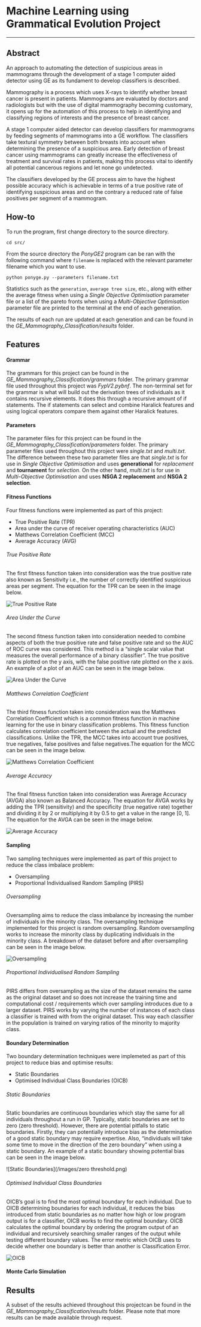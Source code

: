 # Machine Learning using Grammatical Evolution Project
--------------
## Abstract

An approach to automating the detection of suspicious areas in mammograms
through the development of a stage 1 computer aided detector using GE as its
fundament to develop classifiers is described.

Mammography is a process which uses X-rays to identify whether breast cancer is
present in patients. Mammograms are evaluated by doctors and radiologists but
with the use of digital mammography becoming customary, it opens up for the
automation of this process to help in identifying and classifying regions of interests
and the presence of breast cancer.

A stage 1 computer aided detector can develop classifiers for mammograms by
feeding segments of mammograms into a GE workflow. The classifiers take textural
symmetry between both breasts into account when determining the presence of a
suspicious area. Early detection of breast cancer using mammograms can greatly
increase the effectiveness of treatment and survival rates in patients, making this
process vital to identify all potential cancerous regions and let none go undetected.

The classifiers developed by the GE process aim to have the highest possible
accuracy which is achievable in terms of a true positive rate of identifying suspicious
areas and on the contrary a reduced rate of false positives per segment of a
mammogram.

## How-to
To run the program, first change directory to the source directory.
```
cd src/
```
From the source directory the *PonyGE2* program can be ran with the following command where `filename` is replaced with the relevant parameter filename which you want to use.
```
python ponyge.py --parameters filename.txt
```
Statistics such as the `generation`, `average tree size`, etc., along with either the average fitness when using a *Single Objective Optimisation* parameter file or a list of the pareto fronts when using a *Multi-Objective Optimisation* parameter file are printed to the terminal at the end of each generation.

The results of each run are updated at each generation and can be found in the _GE_Mammography_Classification/results_ folder.

## Features
#### Grammar
The grammars for this project can be found in the _GE_Mammography_Classification/grammars_ folder. The primary grammar file used throughout this project was *FypV2.pybnf*. The non-terminal set for the grammar is what will build out the derivation trees of individuals as it contains recursive elements. It does this through a recursive amount of if statements. The if statements can select and combine Haralick features and using logical operators compare them against other Haralick features.

#### Parameters
The parameter files for this project can be found in the _GE_Mammography_Classification/parameters_ folder. The primary parameter files used throughout this project were *single.txt* and *multi.txt*. The difference between these two parameter files are that *single.txt* is for use in *Single Objective Optimisation* and uses **generational** for _replacement_ and **tournament** for _selection_. On the other hand, *multi.txt* is for use in *Multi-Objective Optimisation* and uses **NSGA 2 replacement** and **NSGA 2 selection**.

#### Fitness Functions
Four fitness functions were implemented as part of this project:
* True Positive Rate (TPR)
* Area under the curve of receiver operating characteristics (AUC)
* Matthews Correlation Coefficient (MCC)
* Average Accuracy (AVG)

###### True Positive Rate
The first fitness function taken into consideration was the true positive rate also known as Sensitivity i.e., the number of correctly identified suspicious areas per segment. The equation for the TPR can be seen in the image below.

![True Positive Rate](/images/TPR.png)

###### Area Under the Curve
The second fitness function taken into consideration needed to combine aspects of both the true positive rate and false positive rate and so the AUC of ROC curve was considered. This method is a “single scalar value that measures the overall performance of a binary classifier”. The true positive rate is plotted on the y axis, with the false positive rate plotted on the x axis. An example of a plot of an AUC can be seen in the image below.

![Area Under the Curve](/images/AUC.png)

###### Matthews Correlation Coefficient
The third fitness function taken into consideration was the Matthews Correlation Coefficient which is a common fitness function in machine learning for the use in binary classification problems. This fitness function calculates correlation coefficient between the actual and the predicted classifications. Unlike the TPR, the MCC takes into account true positives, true negatives, false positives and false negatives.The equation for the MCC can be seen in the image below.

![Matthews Correlation Coefficient](/images/MCC.png)

###### Average Accuracy
The final fitness function taken into consideration was Average Accuracy (AVGA) also known as Balanced Accuracy. The equation for AVGA works by adding the TPR (sensitivity) and the specificity (true negative rate) together and dividing it by 2 or multiplying it by 0.5 to get a value in the range [0, 1]. The equation for the AVGA can be seen in the image below.

![Average Accuracy](/images/AVGA.png)
#### Sampling
Two sampling techniques were implemented as part of this project to reduce the class imbalace problem:
* Oversampling
* Proportional Individualised Random Sampling (PIRS)

###### Oversampling
Oversampling aims to reduce the class imbalance by increasing the number of individuals in the minority class. The oversampling technique implemented for this project is random oversampling. Random oversampling works to increase the minority class by duplicating individuals in the minority class. A breakdown of the dataset before and after oversampling can be seen in the image below.

![Oversampling](/images/sampling.png)
###### Proportional Individualised Random Sampling
PIRS differs from oversampling as the size of the dataset remains the same as the original dataset and so does not increase the training time and computational cost / requirements which over sampling introduces due to a larger dataset. PIRS works by varying the number of instances of each class a classifier is trained with from the original dataset. This way each classifier in the population is trained on varying ratios of the minority to majority class.

#### Boundary Determination
Two boundary determination techniques were implemeted as part of this project to reduce bias and optimise results:
* Static Boundaries
* Optimised Individual Class Boundaries (OICB)

###### Static Boundaries
Static boundaries are continuous boundaries which stay the same for all individuals throughout a run in GP. Typically, static boundaries are set to zero (zero threshold). However, there are potential pitfalls to static boundaries. Firstly, they can potentially introduce bias as the determination of a good static boundary may require expertise. Also, “individuals will take some time to move in the direction of the zero boundary” when using a static boundary. An example of a static boundary showing potential bias can be seen in the image below.

![Static Boundaries](/images/zero threshold.png)
###### Optimised Individual Class Boundaries
OICB’s goal is to find the most optimal boundary for each individual. Due to OICB determining boundaries for each individual, it reduces the bias introduced from static boundaries as no matter how high or low program output is for a classifier, OICB works to find the optimal boundary. OICB calculates the optimal boundary by ordering the program output of an individual and recursively searching smaller ranges of the output while testing different boundary values. The error metric which OICB uses to decide whether one boundary is better than another is Classification Error.

![OICB](/images/OICB.png)
#### Monte Carlo Simulation

## Results
A subset of the results achieved throughout this projectcan be found in the _GE_Mammography_Classification/results_ folder. Please note that more results can be made available through request.
